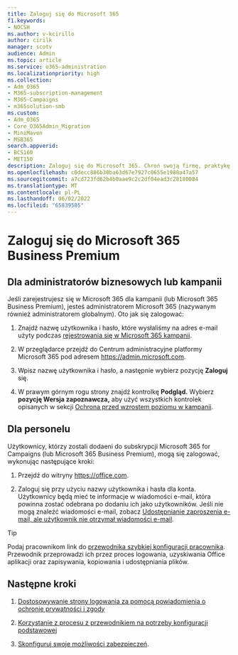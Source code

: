 ```yaml
---
title: Zaloguj się do Microsoft 365
f1.keywords:
- NOCSH
ms.author: v-kcirillo
author: cirilk
manager: scotv
audience: Admin
ms.topic: article
ms.service: o365-administration
ms.localizationpriority: high
ms.collection:
- Adm_O365
- M365-subscription-management
- M365-Campaigns
- m365solution-smb
ms.custom:
- Adm_O365
- Core_O365Admin_Migration
- MiniMaven
- MSB365
search.appverid:
- BCS160
- MET150
description: Zaloguj się do Microsoft 365. Chroń swoją firmę, praktykę lub kampanię przed zagrożeniami cyberbezpieczeństwa, pocztą e-mail, danymi i komunikacją.
ms.openlocfilehash: c0decc886b30ba63d67e7927c0655e1980a47a57
ms.sourcegitcommit: a7cd723fd62b4b0aae9c2c2df04ead3c28180084
ms.translationtype: MT
ms.contentlocale: pl-PL
ms.lasthandoff: 06/02/2022
ms.locfileid: "65839585"
---
```

# <a name="sign-in-to-microsoft-365-business-premium"></a>Zaloguj się do Microsoft 365 Business Premium

## <a name="for-business-or-campaign-admins"></a>Dla administratorów biznesowych lub kampanii

Jeśli zarejestrujesz się w Microsoft 365 dla kampanii (lub Microsoft 365 Business Premium), jesteś administratorem Microsoft 365 (nazywanym również administratorem globalnym). Oto jak się zalogować:

1. Znajdź nazwę użytkownika i hasło, które wysłaliśmy na adres e-mail użyty podczas [rejestrowania się w Microsoft 365 kampanii](m365-campaigns-sign-up.md).

2. W przeglądarce przejdź do Centrum administracyjne platformy Microsoft 365 pod adresem <a href="https://go.microsoft.com/fwlink/p/?linkid=837890" target="_blank">https://admin.microsoft.com</a>.

3. Wpisz nazwę użytkownika i hasło, a następnie wybierz pozycję **Zaloguj** się.

4. W prawym górnym rogu strony znajdź kontrolkę **Podgląd.** Wybierz **pozycję Wersja zapoznawcza,** aby użyć wszystkich kontrolek opisanych w sekcji [Ochrona przed wzrostem poziomu w kampanii](m365-campaigns-security-overview.md).

## <a name="for-staff"></a>Dla personelu

Użytkownicy, którzy zostali dodaeni do subskrypcji Microsoft 365 for Campaigns (lub Microsoft 365 Business Premium), mogą się zalogować, wykonując następujące kroki:

1. Przejdź do witryny <a href="https://office.com" target="_blank">https://office.com</a>.

2. Zaloguj się przy użyciu nazwy użytkownika i hasła dla konta. Użytkownicy będą mieć te informacje w wiadomości e-mail, która powinna zostać odebrana po dodaniu ich jako użytkowników. Jeśli nie mogą znaleźć wiadomości e-mail, zobacz [Udostępnianie zaproszenia e-mail, ale użytkownik nie otrzymał wiadomości e-mail](../admin/simplified-signup/admin-invite-business-standard.md#i-shared-an-email-invite-but-the-user-didnt-receive-the-email).

> [!TIP]
> Podaj pracownikom link do [przewodnika szybkiej konfiguracji pracownika](../admin/setup/employee-quick-setup.md). Przewodnik przeprowadzi ich przez proces logowania, uzyskiwania Office aplikacji oraz zapisywania, kopiowania i udostępniania plików.

## <a name="next-steps"></a>Następne kroki

1. [Dostosowywanie strony logowania za pomocą powiadomienia o ochronie prywatności i zgody](m365-customize-sign-in.md)

2. [Korzystanie z procesu z przewodnikiem na potrzeby konfiguracji podstawowej](m365bp-setup.md#use-the-guided-process-for-basic-setup)

3. [Skonfiguruj swoje możliwości zabezpieczeń](m365bp-security-overview.md).
